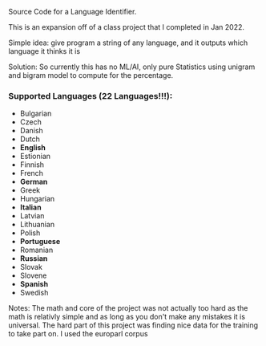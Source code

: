 Source Code for a Language Identifier.

This is an expansion off of a class project that I completed in Jan 2022.

Simple idea: give program a string of any language, and it outputs which language it thinks it is

Solution:
    So currently this has no ML/AI, only pure Statistics using unigram and bigram model to compute for the percentage.


### Supported Languages (22 Languages!!!):
-  Bulgarian
-  Czech
-  Danish
-  Dutch
-  **English**
-  Estionian
-  Finnish
-  French
-  **German**
-  Greek
-  Hungarian
-  **Italian**
-  Latvian
-  Lithuanian
-  Polish
-  **Portuguese**
-  Romanian
-  **Russian**
-  Slovak
-  Slovene
-  **Spanish**
-  Swedish

Notes:
    The math and core of the project was not actually too hard as the math is relativly simple and as long as you don't make any mistakes it is universal. The hard part of this project was finding nice data for the training to take part on. I used the europarl corpus